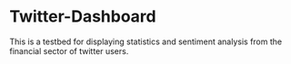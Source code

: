 # Twitter-Dashboard

This is a testbed for displaying statistics and sentiment analysis from the financial sector of twitter users.
